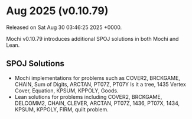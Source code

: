 # Aug 2025 (v0.10.79)

Released on Sat Aug 30 03:46:25 2025 +0000.

Mochi v0.10.79 introduces additional SPOJ solutions in both Mochi and Lean.

## SPOJ Solutions

- Mochi implementations for problems such as COVER2, BRCKGAME, CHAIN, Sum of Digits, ARCTAN, PT07Z, PT07Y Is it a tree, 1435 Vertex Cover, Equation, KPSUM, KPPOLY, Goods.
- Lean solutions for problems including COVER2, BRCKGAME, DELCOMM2, CHAIN, CLEVER, ARCTAN, PT07Z, 1436, PT07X, 1434, KPSUM, KPPOLY, FIRM, quilt problem.

